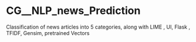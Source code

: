 # CG__NLP_news_Prediction
Classification of news articles into 5 categories, along with LIME , UI, Flask , TFIDF, Gensim, pretrained Vectors
